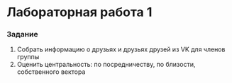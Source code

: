 # Лабораторная работа 1

### Задание

1. Собрать информацию о друзьях и друзьях друзей из VK для членов группы
2. Оценить центральность: по посредничеству, по близости, собственного вектора
